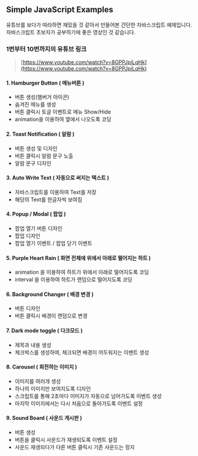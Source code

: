 ## Simple JavaScript Examples

유튜브를 보다가 따라하면 재밌을 것 같아서 만들어본 간단한 자바스크립트 예제입니다.<br>
자바스크립트 초보자가 공부하기에 좋은 영상인 것 같습니다.

### 1번부터 10번까지의 유튜브 링크
> [https://www.youtube.com/watch?v=8GPPJpiLqHk](https://www.youtube.com/watch?v=8GPPJpiLqHk)


#### 1. Hamburger Button ( 메뉴버튼 )

- 버튼 생성(햄버거 아이콘)
- 숨겨진 메뉴를 생성
- 버튼 클릭시 토글 이벤트로 메뉴 Show/Hide
- animation을 이용하여 옆에서 나오도록 코딩

#### 2. Toast Notification ( 알람 )

- 버튼 생성 및 디자인
- 버튼 클릭시 알람 문구 노출
- 알람 문구 디자인

#### 3. Auto Write Text ( 자동으로 써지는 텍스트 )

- 자바스크립트를 이용하여 Text를 저장
- 해당의 Text를 한글자씩 보여짐

#### 4. Popup / Modal ( 팝업 )

- 팝업 열기 버튼 디자인
- 팝업 디자인
- 팝업 열기 이벤트 / 팝업 닫기 이벤트

#### 5. Purple Heart Rain ( 화면 전체에 위에서 아래로 떨어지는 하트 )

- animation 을 이용하여 하트가 위에서 아래로 떨어지도록 코딩
- interval 을 이용하여 하트가 랜덤으로 떨어지도록 코딩

#### 6. Background Changer ( 배경 변경 )

- 버튼 디자인
- 버튼 클릭시 배경이 랜덤으로 변경

#### 7. Dark mode toggle ( 다크모드 )

- 제목과 내용 생성
- 체크박스를 생성하여, 체크되면 배경이 어두워지는 이벤트 생성

#### 8. Carousel ( 회전하는 이미지 )

- 이미지를 여러개 생성
- 하나의 이미지만 보여지도록 디자인
- 스크립트를 통해 2초마다 이미지가 자동으로 넘어가도록 이벤트 생성
- 마지막 이미지에서는 다시 처음으로 돌아가도록 이벤트 설정

#### 9. Sound Board ( 사운드 게시판 )

- 버튼 생성
- 버튼을 클릭시 사운드가 재생되도록 이벤트 설정
- 사운드 재생되다가 다른 버튼 클릭시 기존 사운드는 정지